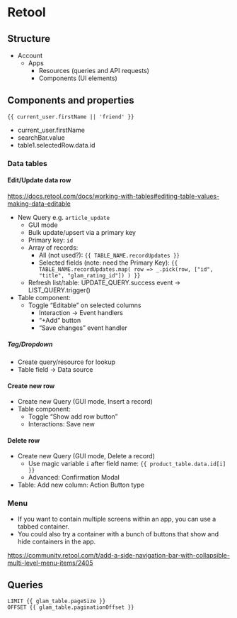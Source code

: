 # Retool

## Structure

- Account
	- Apps
		- Resources (queries and API requests)
		- Components (UI elements)

## Components and properties

	{{ current_user.firstName || 'friend' }}

- current_user.firstName
- searchBar.value
- table1.selectedRow.data.id

### Data tables

#### Edit/Update data row

https://docs.retool.com/docs/working-with-tables#editing-table-values-making-data-editable

- New Query e.g. `article_update`
	- GUI mode
	- Bulk update/upsert via a primary key
	- Primary key: `id`
	- Array of records:
		- All (not used?): `{{ TABLE_NAME.recordUpdates }}`
		- Selected fields (note: need the Primary Key): `{{ TABLE_NAME.recordUpdates.map( row => _.pick(row, ["id", "title", "glam_rating_id"]) ) }}`
	- Refresh list/table: UPDATE_QUERY.success event → LIST_QUERY.trigger()
- Table component:
  - Toggle “Editable” on selected columns
	- Interaction → Event handlers
	- “+Add” button
	- “Save changes” event handler

##### Tag/Dropdown

- Create query/resource for lookup
- Table field → Data source

#### Create new row

- Create new Query (GUI mode, Insert a record)
- Table component:
	- Toggle “Show add row button”
	- Interactions: Save new

#### Delete row

- Create new Query (GUI mode, Delete a record)
	- Use magic variable `i` after field name: `{{ product_table.data.id[i] }}`
	- Advanced: Confirmation Modal
- Table: Add new column: Action Button type

### Menu

- If you want to contain multiple screens within an app, you can use a tabbed container.
- You could also try a container with a bunch of buttons that show and hide containers in the app.

https://community.retool.com/t/add-a-side-navigation-bar-with-collapsible-multi-level-menu-items/2405

## Queries

	LIMIT {{ glam_table.pageSize }}
	OFFSET {{ glam_table.paginationOffset }}
